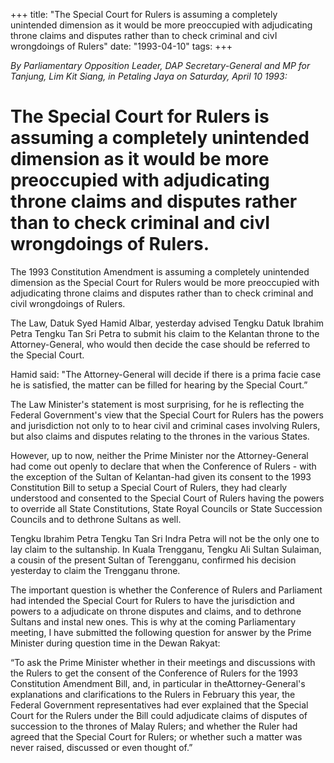 +++ 
title: "The Special Court for Rulers is assuming a completely unintended dimension as it would be more preoccupied with adjudicating throne claims and disputes rather than to check criminal and civI wrongdoings of Rulers"
date: "1993-04-10"
tags:
+++

_By Parliamentary Opposition Leader, DAP Secretary-General and MP for Tanjung, Lim Kit Siang, in Petaling Jaya on Saturday, April 10 1993:_

# The Special Court for Rulers is assuming a completely unintended dimension as it would be more preoccupied with adjudicating throne claims and disputes rather than to check criminal and civI wrongdoings of Rulers.

The 1993 Constitution Amendment is assuming a completely unintended dimension as the Special Court for Rulers would be more preoccupied with adjudicating throne claims and disputes rather than to check criminal and civil wrongdoings of Rulers.</u>

The Law, Datuk Syed Hamid Albar, yesterday advised Tengku Datuk Ibrahim Petra Tengku Tan Sri Petra to submit his claim to the Kelantan throne to the Attorney-General, who would	then decide the case should be referred to the Special Court.

Hamid said: "The Attorney-General will decide if there is a prima facie case he is satisfied, the matter can be filled for hearing by the Special Court.”

The Law Minister's statement is most surprising, for he is reflecting the Federal Government's view that the Special Court for Rulers has the powers and jurisdiction not only to to hear civil and criminal cases involving Rulers, but also claims and disputes relating to the thrones in the various States.

However, up to now, neither the Prime	Minister nor the Attorney-General had come out openly to declare that when the Conference of Rulers - with the exception of the Sultan of Kelantan-had given its consent to the 1993 Constitution Bill to setup a Special Court of Rulers, they had clearly understood and consented to the Special Court of Rulers having the powers to override all State Constitutions, State Royal Councils or State Succession Councils and to dethrone Sultans as well.

Tengku Ibrahim Petra Tengku Tan Sri Indra Petra will not be the only one to lay claim to the sultanship. In Kuala Trengganu, Tengku Ali Sultan Sulaiman, a cousin of the present Sultan of Terengganu, confirmed his decision yesterday to claim the Trengganu throne.

The important question is whether the Conference of Rulers and Parliament had intended the Special Court for Rulers to have the jurisdiction and powers to a adjudicate on throne disputes and claims, and to dethrone Sultans and instal new ones. This is why at the coming Parliamentary meeting, I have submitted the following question for answer by the Prime Minister during question time in the Dewan Rakyat:

“To ask the Prime Minister whether in their meetings and discussions with the Rulers to get the consent of the Conference of Rulers for the 1993 Constitution Amendment Bill, and, in particular in theAttorney-General's explanations and clarifications to the Rulers in February this year, the Federal Government representatives had ever explained	that the Special Court for the Rulers under the Bill could adjudicate claims of disputes of succession to the thrones of Malay Rulers; and whether the Ruler had agreed that the Special Court for Rulers; or whether such a matter was never raised, discussed or even thought of.”
 
